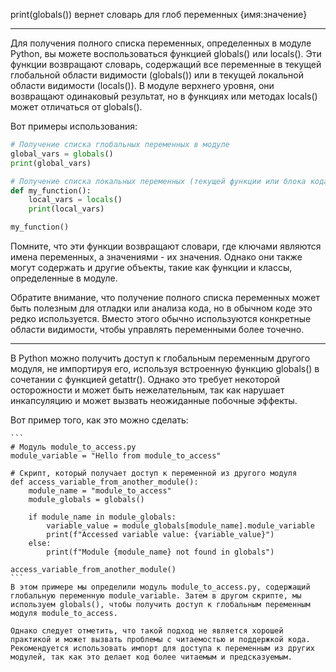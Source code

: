 print(globals())
вернет словарь для глоб переменных {имя:значение}

--------------------

Для получения полного списка переменных, определенных в модуле Python, вы можете воспользоваться функцией globals() или locals(). Эти функции возвращают словарь, содержащий все переменные в текущей глобальной области видимости (globals()) или в текущей локальной области видимости (locals()). В модуле верхнего уровня, они возвращают одинаковый результат, но в функциях или методах locals() может отличаться от globals().

Вот примеры использования:
```python
# Получение списка глобальных переменных в модуле
global_vars = globals()
print(global_vars)

# Получение списка локальных переменных (текущей функции или блока кода)
def my_function():
    local_vars = locals()
    print(local_vars)

my_function()
```

Помните, что эти функции возвращают словари, где ключами являются имена переменных, а значениями - их значения. Однако они также могут содержать и другие объекты, такие как функции и классы, определенные в модуле.

Обратите внимание, что получение полного списка переменных может быть полезным для отладки или анализа кода, но в обычном коде это редко используется. Вместо этого обычно используются конкретные области видимости, чтобы управлять переменными более точечно.

-----------------------
В Python можно получить доступ к глобальным переменным другого модуля, не импортируя его, используя встроенную функцию globals() в сочетании с функцией getattr(). Однако это требует некоторой осторожности и может быть нежелательным, так как нарушает инкапсуляцию и может вызвать неожиданные побочные эффекты.

Вот пример того, как это можно сделать:

    ```
    # Модуль module_to_access.py
    module_variable = "Hello from module_to_access"

    # Скрипт, который получает доступ к переменной из другого модуля
    def access_variable_from_another_module():
        module_name = "module_to_access"
        module_globals = globals()

        if module_name in module_globals:
            variable_value = module_globals[module_name].module_variable
            print(f"Accessed variable value: {variable_value}")
        else:
            print(f"Module {module_name} not found in globals")

    access_variable_from_another_module()
    ```
    В этом примере мы определили модуль module_to_access.py, содержащий глобальную переменную module_variable. Затем в другом скрипте, мы используем globals(), чтобы получить доступ к глобальным переменным модуля module_to_access.

    Однако следует отметить, что такой подход не является хорошей практикой и может вызвать проблемы с читаемостью и поддержкой кода. Рекомендуется использовать импорт для доступа к переменным из других модулей, так как это делает код более читаемым и предсказуемым.

